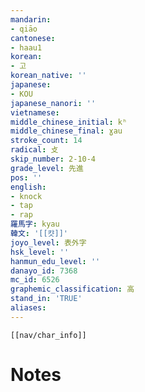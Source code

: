 ```yaml
---
mandarin:
- qiāo
cantonese:
- haau1
korean:
- 고
korean_native: ''
japanese:
- KOU
japanese_nanori: ''
vietnamese:
middle_chinese_initial: kʰ
middle_chinese_final: ɣau
stroke_count: 14
radical: 攴
skip_number: 2-10-4
grade_level: 先進
pos: ''
english:
- knock
- tap
- rap
羅馬字: kyau
韓文: '[[캿]]'
joyo_level: 表外字
hsk_level: ''
hanmun_edu_level: ''
danayo_id: 7368
mc_id: 6526
graphemic_classification: 高
stand_in: 'TRUE'
aliases:
---
```

```meta-bind-embed
[[nav/char_info]]
```

# Notes
